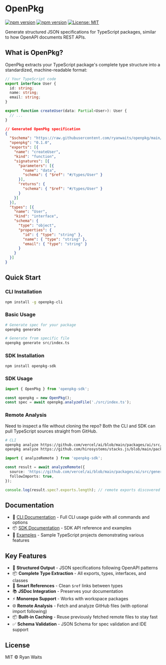 # OpenPkg

[![npm version](https://img.shields.io/npm/v/openpkg-cli.svg)](https://www.npmjs.com/package/openpkg-cli)
[![npm version](https://img.shields.io/npm/v/openpkg-sdk.svg)](https://www.npmjs.com/package/openpkg-sdk)
[![License: MIT](https://img.shields.io/badge/License-MIT-yellow.svg)](https://opensource.org/licenses/MIT)

Generate structured JSON specifications for TypeScript packages, similar to how OpenAPI documents REST APIs.

## What is OpenPkg?

OpenPkg extracts your TypeScript package's complete type structure into a standardized, machine-readable format:

```typescript
// Your TypeScript code
export interface User {
  id: string;
  name: string;
  email: string;
}

export function createUser(data: Partial<User>): User {
  // ...
}
```

```json
// Generated OpenPkg specification
{
  "$schema": "https://raw.githubusercontent.com/ryanwaits/openpkg/main/schemas/v0.1.0/openpkg.schema.json",
  "openpkg": "0.1.0",
  "exports": [{
    "name": "createUser",
    "kind": "function",
    "signatures": [{
      "parameters": [{
        "name": "data",
        "schema": { "$ref": "#/types/User" }
      }],
      "returns": {
        "schema": { "$ref": "#/types/User" }
      }
    }]
  }],
  "types": [{
    "name": "User",
    "kind": "interface",
    "schema": {
      "type": "object",
      "properties": {
        "id": { "type": "string" },
        "name": { "type": "string" },
        "email": { "type": "string" }
      }
    }
  }]
}
```

## Quick Start

### CLI Installation

```bash
npm install -g openpkg-cli
```

### Basic Usage

```bash
# Generate spec for your package
openpkg generate

# Generate from specific file
openpkg generate src/index.ts
```

### SDK Installation

```bash
npm install openpkg-sdk
```

### SDK Usage

```typescript
import { OpenPkg } from 'openpkg-sdk';

const openpkg = new OpenPkg();
const spec = await openpkg.analyzeFile('./src/index.ts');
```

### Remote Analysis

Need to inspect a file without cloning the repo? Both the CLI and SDK can pull TypeScript sources straight from GitHub.

```bash
# CLI
openpkg analyze https://github.com/vercel/ai/blob/main/packages/ai/src/generate-text/generate-text.ts --show=spec,summary
openpkg analyze https://github.com/hirosystems/stacks.js/blob/main/packages/transactions/src/fetch.ts --show=spec --follow=imports
```

```typescript
import { analyzeRemote } from 'openpkg-sdk';

const result = await analyzeRemote({
  source: 'https://github.com/vercel/ai/blob/main/packages/ai/src/generate-text/generate-text.ts',
  followImports: true,
});

console.log(result.spec?.exports.length); // remote exports discovered
```

## Documentation

- 📖 [CLI Documentation](./packages/cli/README.md) - Full CLI usage guide with all commands and options
- 📦 [SDK Documentation](./packages/sdk/README.md) - SDK API reference and examples
- 🧪 [Examples](./examples/README.md) - Sample TypeScript projects demonstrating various features

## Key Features

- 🎯 **Structured Output** - JSON specifications following OpenAPI patterns
- 📦 **Complete Type Extraction** - All exports, types, interfaces, and classes
- 🔗 **Smart References** - Clean `$ref` links between types
- 📚 **JSDoc Integration** - Preserves your documentation
- ⚡ **Monorepo Support** - Works with workspace packages
- 🌐 **Remote Analysis** - Fetch and analyze GitHub files (with optional import following)
- 📦 **Built-in Caching** - Reuse previously fetched remote files to stay fast
- ✅ **Schema Validation** - JSON Schema for spec validation and IDE support

## License

MIT © Ryan Waits
